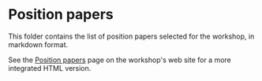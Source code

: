 # Position papers

This folder contains the list of position papers selected for the workshop,
in markdown format.

See the [Position papers](https://www.w3.org/2023/03/secure-the-web-forward/)
page on the workshop's web site for a more integrated HTML version.